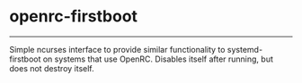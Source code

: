 # openrc-firstboot
---

Simple ncurses interface to provide similar functionality to systemd-firstboot on systems that use OpenRC.
Disables itself after running, but does not destroy itself.

